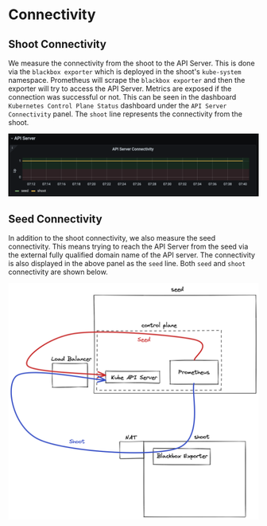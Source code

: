 # Connectivity

## Shoot Connectivity

We measure the connectivity from the shoot to the API Server. This is done via the `blackbox exporter` which is deployed in the shoot's `kube-system` namespace. Prometheus will scrape the `blackbox exporter` and then the exporter will try to access the API Server. Metrics are exposed if the connection was successful or not. This can be seen in the dashboard `Kubernetes Control Plane Status` dashboard under the `API Server Connectivity` panel. The `shoot` line represents the connectivity from the shoot.

![image](images/panel.png)

## Seed Connectivity

In addition to the shoot connectivity, we also measure the seed connectivity. This means trying to reach the API Server from the seed via the external fully qualified domain name of the API server. The connectivity is also displayed in the above panel as the `seed` line. Both `seed` and `shoot` connectivity are shown below.

![image](images/connectivity.png)
